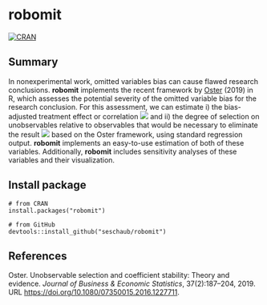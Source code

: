 # robomit

[![CRAN](https://www.r-pkg.org/badges/version/robomit)](https://cran.r-project.org/package=robomit)

## Summary 
In nonexperimental work, omitted variables bias can cause flawed research conclusions. **robomit** implements the recent framework by [Oster](#References) (2019) in R, which assesses the potential severity of the omitted variable bias for the research conclusion. For this assessment, we can estimate i) the bias-adjusted treatment effect or correlation <img src="https://render.githubusercontent.com/render/math?math=\beta^{*}"> and ii) the degree of selection on unobservables relative to observables that would be necessary to eliminate the result <img src="https://render.githubusercontent.com/render/math?math=\delta^{*}"> based on the Oster framework, using standard regression output. **robomit** implements an easy-to-use estimation of both of these variables. Additionally, **robomit** includes sensitivity analyses of these variables and their visualization.


## Install package 
```
# from CRAN
install.packages("robomit")

# from GitHub
devtools::install_github("seschaub/robomit")

```

## References
Oster. Unobservable selection and coefficient stability: Theory and evidence. *Journal of Business & Economic Statistics*, 37(2):187–204, 2019. URL https://doi.org/10.1080/07350015.2016.1227711.
